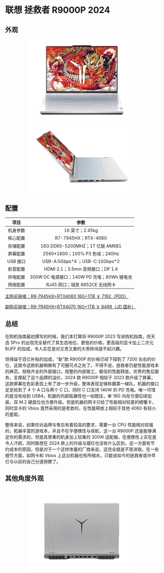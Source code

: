 # 联想 拯救者 R9000P 2024

## 外观

<div style="margin: 0 auto; text-align: center; width: 70%"><img src="./assets/联想拯救者R9000P 2024.png" /></div>

<div style="margin: 0 auto; text-align: center; width: 70%"><img src="./assets/联想拯救者R9000P 2024侧.png" /></div>

## 配置

|   项目   |                    参数                     |
| :------: | :-----------------------------------------: |
| 机身参数 |               16 英寸；2.45kg               |
| 核心配置 |             R7-7945HX；RTX-4060             |
| 存储配置 |       16G DDR5-5200MHZ；1T 忆联 AM6B1       |
| 屏幕配置 |       2560\*1600；100% P3 色域；240Hz       |
| USB 接口 |      USB-A:5Gbps\*4 ；USB-C:10Gbps\*2       |
| 影音配置 |      HDMI 2.1；3.5mm 音频接口；DP 1.4       |
| 供电配置 | 300W DC 电源接口；140W PD 充电；80Wh 锂电池 |
| 网络配置 |       RJ45 网口；瑞昱 8852CE 无线网卡       |

[主购买链接：R9-7945HX+RTX4060 16G+1TB ￥ 7192（PDD）](https://mobile.yangkeduo.com/goods.html?ps=oIsrRhs1Wc)

[副购买链接：R9-7945HX+RTX4070 16G+1TB ￥ 8499（JD 国补）](https://3.cn/2b-2ldW2)

## 总结

在购机指南最初撰写的时候，我们本打算将 R9000P 2023 写进购机指南，但天选 5Pro 的出现完全替代了其生态地位，更低的价格，更高级的显卡加上二次元 BUFF 的加成，令人实在是对又贵又重的大黑砖块提不起兴趣。

但得益于百亿补贴的加成，“新”款 R9000P 的价格已经下探到了 7200 左右的价位，这就令这款机器稍微有了可圈可点之处了。不得不说，拯救者仍是性能游戏本的典范，规格齐全的外部接口，规整的内部做工，极佳的性能释放，优秀的售后服务，支撑起了这个品牌的溢价，2024 款 R9000P 相较于 2023 款升级了屏幕，这款屏幕在色彩表现上有了进一步升级，整体表现足够称霸第一梯队，机器的接口足足给到了 4 个 A 口与两个 C 口，同时 C 口支持 140W 的 PD 充电。唯一可惜的是没有给到 USB4，机器的内部拓展性也一如既往，单 16G 内存方便后续加装，双 M.2 硬盘位也方便升级。但是机器的网卡只给了性能相对较差的螃蟹卡，同时显卡的 Vbios 竟然采用的是老款的，在性能释放上相较于其他 4060 有较小的差距。

整体来说，如果你对品牌与售后有着较高的要求，需要一台 CPU 性能相对较强的，拓展丰富的游戏本，并且不在乎便携性与续航，这一台 R9000P 还是能够满足你的需求的，但是其厚重的机身加上较重的 300W 适配器，在便携性上实在是令人汗颜，同时联想在 2024 款上的升级与摆烂也没有什么区别，这一方面有节约成本的原因，但是对于一个这样体量的厂商来说，这完全就是不思进取。在一些细节方面，如网卡和 Vbios 上这台机器也有所缩水，只能说如今的拯救者或许早已与以前的自己分道扬镳了。

## 其他角度外观

<div style="margin: 0 auto; text-align: center; width: 70%"><img src="./assets/联想拯救者R9000P 2024背.png" /></div>
